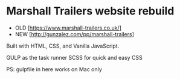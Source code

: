 # Marshall Trailers website rebuild

- OLD [https://www.marshall-trailers.co.uk/]
- NEW [http://gunzalez.com/pp/marshall-trailers]

Built with HTML, CSS, and Vanilla JavaScript.

GULP as the task runner
SCSS for quick and easy CSS

PS: gulpfile in here works on Mac only
